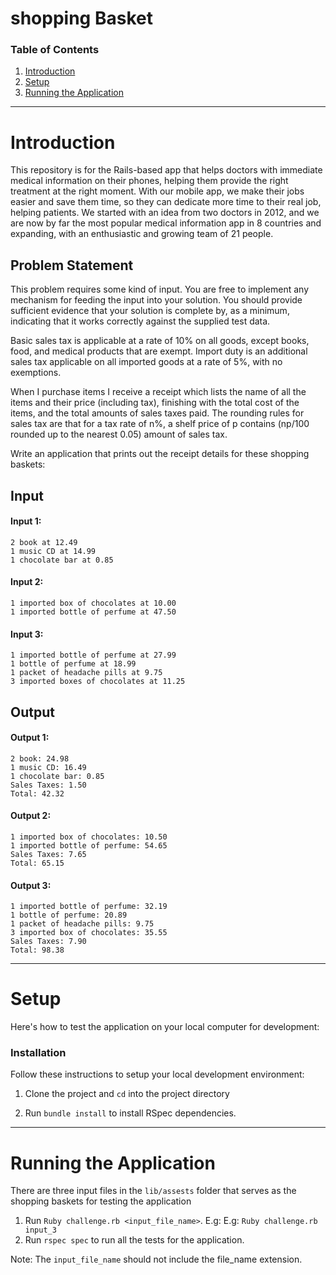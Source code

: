 # shopping Basket

### Table of Contents

1. [Introduction](#introduction)
2. [Setup](#setup)
3. [Running the Application](#running-the-application)


----


# Introduction
This repository is for the Rails-based app that helps doctors with immediate medical information on their phones, helping them provide the right treatment at the right moment. With our mobile app, we make their jobs easier and save them time, so they can dedicate more time to their real job, helping patients. We started with an idea from two doctors in 2012, and we are now by far the most popular medical information app in 8 countries and expanding, with an enthusiastic and growing team of 21 people.

## Problem Statement
This problem requires some kind of input. You are free to implement any mechanism for feeding the input into your solution. You should provide sufficient evidence that your solution is complete by, as a minimum, indicating that it works correctly against the supplied test data.

Basic sales tax is applicable at a rate of 10% on all goods, except books, food, and medical products that are exempt. Import duty is an additional sales tax applicable on all imported goods at a rate of 5%, with no exemptions.

When I purchase items I receive a receipt which lists the name of all the items and their price (including tax), finishing with the total cost of the items, and the total amounts of sales taxes paid. The rounding rules for sales tax are that for a tax rate of n%, a shelf price of p contains (np/100 rounded up to the nearest 0.05) amount of sales tax.

Write an application that prints out the receipt details for these shopping baskets:

## Input

#### Input 1:
```
2 book at 12.49
1 music CD at 14.99
1 chocolate bar at 0.85
```
#### Input 2:
```
1 imported box of chocolates at 10.00
1 imported bottle of perfume at 47.50
```
#### Input 3:
```
1 imported bottle of perfume at 27.99
1 bottle of perfume at 18.99
1 packet of headache pills at 9.75
3 imported boxes of chocolates at 11.25
```
## Output
#### Output 1:
```
2 book: 24.98
1 music CD: 16.49
1 chocolate bar: 0.85
Sales Taxes: 1.50
Total: 42.32
```
#### Output 2:
```
1 imported box of chocolates: 10.50
1 imported bottle of perfume: 54.65
Sales Taxes: 7.65
Total: 65.15
```
#### Output 3:
```
1 imported bottle of perfume: 32.19
1 bottle of perfume: 20.89
1 packet of headache pills: 9.75
3 imported box of chocolates: 35.55
Sales Taxes: 7.90
Total: 98.38
```


----


# Setup
Here's how to test the application on your local computer for development:


### Installation
Follow these instructions to setup your local development environment:

1. Clone the project and `cd` into the project directory

2. Run `bundle install` to install RSpec dependencies.



----


# Running the Application
There are three input files in the `lib/assests` folder that serves as the shopping baskets for testing the application

1. Run `Ruby challenge.rb <input_file_name>`. E.g: E.g: `Ruby challenge.rb input_3`
2. Run `rspec spec` to run all the tests for the application.

Note: The `input_file_name` should not include the file_name extension.


